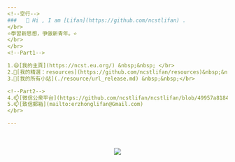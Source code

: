 ```yaml
---
<!--空行-->
###   👋 Hi , I am [Lifan](https://github.com/ncstlifan) .
</br>
⭐學習新思想，爭做新青年。⭐
</br>
</br>
<!--Part1-->

1.😄[我的主頁](https://ncst.eu.org/) &nbsp;&nbsp; </br>
2.🤔[我的精選：resources](https://github.com/ncstlifan/resources)&nbsp;&nbsp;</br>
3.🤔[我的所有小站](./resource/url_release.md) &nbsp;&nbsp;</br>

<!--Part2-->
4.📫[微信公衆平台](https://github.com/ncstlifan/ncstlifan/blob/49957a8184306ef62104e005844e4935decaf827/resource/%E5%BE%AE%E4%BF%A1%E5%85%AC%E4%BC%97%E5%8F%B7_%E5%8D%8E%E7%90%86%E5%B9%BC%E7%A8%9A%E5%9B%AD.jpg)&nbsp;&nbsp;
5.📫[致信郵箱](mailto:erzhonglifan@Gmail.com)
</br>

---
```

</br>
</br>
<div align="center"> <img src="https://visitor-badge.glitch.me/badge?page_id=ncstlifan" /> </div>
